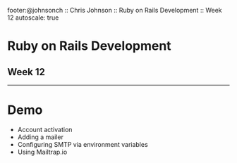 footer:@johnsonch :: Chris Johnson :: Ruby on Rails Development :: Week 12
autoscale: true

# Ruby on Rails Development
## Week 12

---
# Demo
* Account activation
* Adding a mailer
* Configuring SMTP via environment variables
* Using Mailtrap.io


